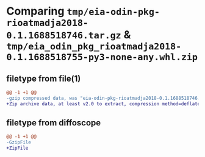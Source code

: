 # Comparing `tmp/eia-odin-pkg-rioatmadja2018-0.1.1688518746.tar.gz` & `tmp/eia_odin_pkg_rioatmadja2018-0.1.1688518755-py3-none-any.whl.zip`

## filetype from file(1)

```diff
@@ -1 +1 @@
-gzip compressed data, was "eia-odin-pkg-rioatmadja2018-0.1.1688518746.tar", last modified: Wed Jul  5 00:59:06 2023, max compression
+Zip archive data, at least v2.0 to extract, compression method=deflate
```

## filetype from diffoscope

```diff
@@ -1 +1 @@
-GzipFile
+ZipFile
```

